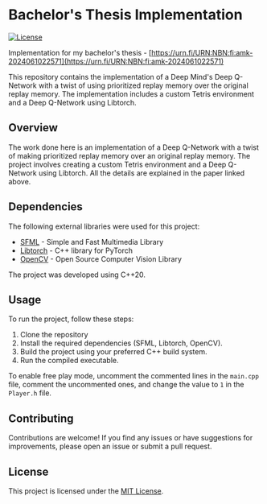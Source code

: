 # Bachelor's Thesis Implementation

[![License](https://img.shields.io/badge/License-MIT-green.svg)](LICENSE)

Implementation for my bachelor's thesis - [https://urn.fi/URN:NBN:fi:amk-2024061022571](https://urn.fi/URN:NBN:fi:amk-2024061022571)

This repository contains the implementation of a Deep Mind's Deep Q-Network with a twist of using prioritized replay memory over the original replay memory. The implementation includes a custom Tetris environment and a Deep Q-Network using Libtorch.

## Overview

The work done here is an implementation of a Deep Q-Network with a twist of making prioritized replay memory over an original replay memory. The project involves creating a custom Tetris environment and a Deep Q-Network using Libtorch. All the details are explained in the paper linked above.

## Dependencies

The following external libraries were used for this project:

- [SFML](https://www.sfml-dev.org/) - Simple and Fast Multimedia Library
- [Libtorch](https://pytorch.org/cppdocs/) - C++ library for PyTorch
- [OpenCV](https://opencv.org/) - Open Source Computer Vision Library

The project was developed using C++20.

## Usage

To run the project, follow these steps:

1. Clone the repository
2. Install the required dependencies (SFML, Libtorch, OpenCV).
5. Build the project using your preferred C++ build system.
6. Run the compiled executable.

To enable free play mode, uncomment the commented lines in the `main.cpp` file, comment the uncommented ones, and change the value to `1` in the `Player.h` file.

## Contributing

Contributions are welcome! If you find any issues or have suggestions for improvements, please open an issue or submit a pull request.

## License

This project is licensed under the [MIT License](LICENSE).
